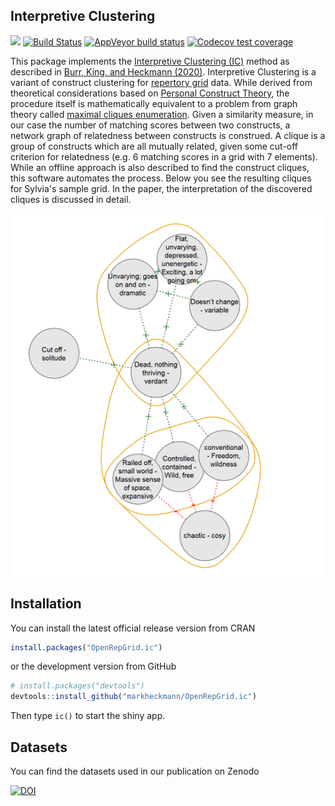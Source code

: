 ## Interpretive Clustering

[![](https://www.r-pkg.org/badges/version/OpenRepGrid.ic?color=success)](https://cran.r-project.org/package=OpenRepGrid.ic)
[![Build Status](https://travis-ci.org/markheckmann/OpenRepGrid.ic.svg?branch=master)](https://travis-ci.org/markheckmann/OpenRepGrid.ic)
[![AppVeyor build status](https://ci.appveyor.com/api/projects/status/github/markheckmann/OpenRepGrid.ic?branch=master&svg=true)](https://ci.appveyor.com/project/markheckmann/OpenRepGrid.ic)
[![Codecov test coverage](https://codecov.io/gh/markheckmann/OpenRepGrid.ic/branch/master/graph/badge.svg)](https://codecov.io/gh/markheckmann/OpenRepGrid.ic?branch=master)


This package implements the [Interpretive Clustering (IC)](https://doi.org/10.1080/14780887.2020.1794088) 
method as described in [Burr, King, and Heckmann (2020)](https://doi.org/10.1080/14780887.2020.1794088).
Interpretive Clustering is a variant of construct clustering for [repertory grid](https://en.wikipedia.org/wiki/Repertory_grid)
data. While derived from theoretical considerations based on [Personal Construct Theory](https://en.wikipedia.org/wiki/Personal_construct_theory), the procedure itself is mathematically equivalent to a problem from graph theory called [maximal cliques enumeration](https://en.wikipedia.org/wiki/Clique_problem#Listing_all_maximal_cliques). Given a similarity measure, in our case the number of matching scores between two constructs, a network graph of relatedness between constructs is construed. A clique is a group of constructs which are all mutually related, given some cut-off criterion for relatedness (e.g. 6 matching scores in a grid with 7 elements). While an offline approach is also described to find the construct cliques, this software automates the process. Below you see the resulting cliques for Sylvia's sample grid. In the paper, the interpretation of the discovered cliques is discussed in detail.
                       
![example](inst/shiny/www/sylvia_cliques.png "Construct cliques for Sylvias's grid")


## Installation

You can install the latest official release version from CRAN

``` r
install.packages("OpenRepGrid.ic")
```

or the development version from GitHub

``` r
# install.packages("devtools")
devtools::install_github("markheckmann/OpenRepGrid.ic")
```

Then type `ic()` to start the shiny app.


## Datasets

You can find the datasets used in our publication on Zenodo

[![DOI](https://zenodo.org/badge/DOI/10.5281/zenodo.3629868.svg)](https://doi.org/10.5281/zenodo.3629868)

